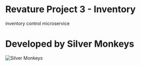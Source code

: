 # Revature Project 3 - Inventory
inventory control microservice



# Developed by Silver Monkeys
![Silver Monkeys](https://images.fineartamerica.com/images-medium-large-5/2-portrait-tikka-hun.jpg)
